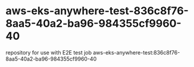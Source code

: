 # aws-eks-anywhere-test-836c8f76-8aa5-40a2-ba96-984355cf9960-40
repository for use with E2E test job aws-eks-anywhere-test:836c8f76-8aa5-40a2-ba96-984355cf9960-40
